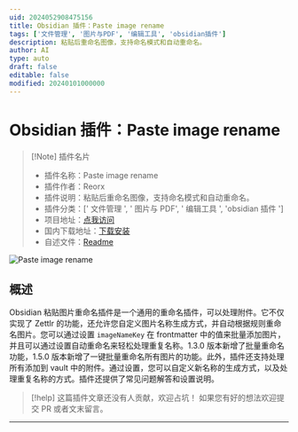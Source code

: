 ```yaml
---
uid: 2024052908475156
title: Obsidian 插件：Paste image rename
tags: ['文件管理', '图片与PDF', '编辑工具', 'obsidian插件']
description: 粘贴后重命名图像，支持命名模式和自动重命名。
author: AI
type: auto
draft: false
editable: false
modified: 20240101000000
---
```


# Obsidian 插件：Paste image rename

> [!Note] 插件名片
> - 插件名称：Paste image rename
> - 插件作者：Reorx
> - 插件说明：粘贴后重命名图像，支持命名模式和自动重命名。
> - 插件分类：[' 文件管理 ', ' 图片与 PDF', ' 编辑工具 ', 'obsidian 插件 ']
> - 项目地址：[点我访问](https://github.com/reorx/obsidian-paste-image-rename)
> - 国内下载地址：[下载安装](https://pkmer.cn/products/plugin/pluginMarket/?obsidian-paste-image-rename)
> - 自述文件：[Readme](https://ghproxy.net/https://raw.githubusercontent.com/reorx/obsidian-paste-image-rename/master/README.md)

![Paste image rename](https://cdn.pkmer.cn/covers/obsidian-paste-image-rename.png!pkmer)

## 概述

Obsidian 粘贴图片重命名插件是一个通用的重命名插件，可以处理附件。它不仅实现了 Zettlr 的功能，还允许您自定义图片名称生成方式，并自动根据规则重命名图片。您可以通过设置 `imageNameKey` 在 frontmatter 中的值来批量添加图片，并且可以通过设置自动重命名来轻松处理重复名称。1.3.0 版本新增了批量重命名功能，1.5.0 版本新增了一键批量重命名所有图片的功能。此外，插件还支持处理所有添加到 vault 中的附件。通过设置，您可以自定义新名称的生成方式，以及处理重复名称的方式。插件还提供了常见问题解答和设置说明。

> [!help]
> 这篇插件文章还没有人贡献，欢迎占坑！
> 如果您有好的想法欢迎提交 PR 或者文末留言。

---



